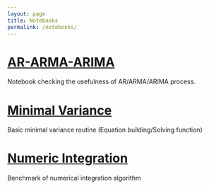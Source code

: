 ```yaml
---
layout: page
title: Notebooks
permalink: /notebooks/
---
```


# [AR-ARMA-ARIMA][1]

Notebook checking the usefulness of AR/ARMA/ARIMA process. 


# [Minimal Variance][2]

Basic minimal variance routine (Equation building/Solving function)

# [Numeric Integration][3]

Benchmark of numerical integration algorithm


[1]: AR-ARMA-ARIMA.html
[2]: Variance_Minimization.html
[3]: Integration_Numerique.html
